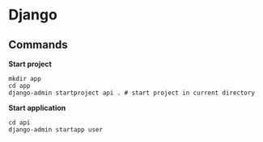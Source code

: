 # Django

## Commands

**Start project**

```shell
mkdir app
cd app
django-admin startproject api . # start project in current directory
```

**Start application**

```shell
cd api
django-admin startapp user
```
